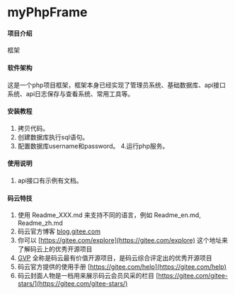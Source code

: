 # myPhpFrame

#### 项目介绍
框架

#### 软件架构
这是一个php项目框架，框架本身已经实现了管理员系统、基础数据库、api接口系统、api日志保存与查看系统、常用工具等。


#### 安装教程

1. 拷贝代码。
2. 创建数据库执行sql语句。
3. 配置数据库username和password。
4.运行php服务。

#### 使用说明

1. api接口有示例有文档。


#### 码云特技

1. 使用 Readme\_XXX.md 来支持不同的语言，例如 Readme\_en.md, Readme\_zh.md
2. 码云官方博客 [blog.gitee.com](https://blog.gitee.com)
3. 你可以 [https://gitee.com/explore](https://gitee.com/explore) 这个地址来了解码云上的优秀开源项目
4. [GVP](https://gitee.com/gvp) 全称是码云最有价值开源项目，是码云综合评定出的优秀开源项目
5. 码云官方提供的使用手册 [https://gitee.com/help](https://gitee.com/help)
6. 码云封面人物是一档用来展示码云会员风采的栏目 [https://gitee.com/gitee-stars/](https://gitee.com/gitee-stars/)
